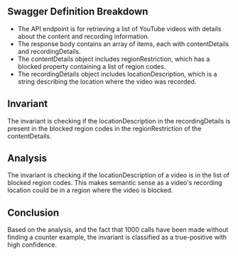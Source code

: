 ## Swagger Definition Breakdown
- The API endpoint is for retrieving a list of YouTube videos with details about the content and recording information.
- The response body contains an array of items, each with contentDetails and recordingDetails.
- The contentDetails object includes regionRestriction, which has a blocked property containing a list of region codes.
- The recordingDetails object includes locationDescription, which is a string describing the location where the video was recorded.

## Invariant
The invariant is checking if the locationDescription in the recordingDetails is present in the blocked region codes in the regionRestriction of the contentDetails.

## Analysis
The invariant is checking if the locationDescription of a video is in the list of blocked region codes. This makes semantic sense as a video's recording location could be in a region where the video is blocked.

## Conclusion
Based on the analysis, and the fact that 1000 calls have been made without finding a counter example, the invariant is classified as a true-positive with high confidence.
